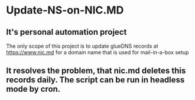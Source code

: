 # Update-NS-on-NIC.MD
## It's personal automation project
The only scope of this project is to 
update glueDNS records at https://www.nic.md
for a domain name that is used for 
mail-in-a-box setup

It resolves the problem, that nic.md deletes this records daily.
The script can be run in headless mode by cron.
-